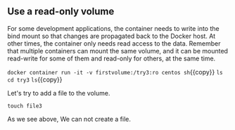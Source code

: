 ## Use a read-only volume

For some development applications, the container needs to write into the bind mount so that changes are propagated back to the Docker host. At other times, the container only needs read access to the data. Remember that multiple containers can mount the same volume, and it can be mounted read-write for some of them and read-only for others, at the same time.

`docker container run -it -v firstvolume:/try3:ro centos sh`{{copy}}
`ls`
`cd try3`
`ls`{{copy}}  

Let's try to add a file to the volume.

`touch file3`

As we see above, We can not create a file.